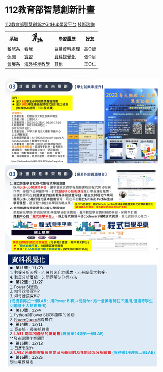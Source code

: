 # 112教育部智慧創新計畫 
<a href="http://140.126.146.12:9090/GitHub2023/">112教育部智慧創新之GitHub學習平台</a>&nbsp;<a href="https://chat.openai.com/auth/login">技術諮詢</a> 
<table> 
<tr> 
<th>系級</th> 
<th><img src="working.jpeg"></th> 
<th><a href="">學習履歷</a></th> 
<th><a href="https://chat.openai.com/">好友</a></th> 
</tr>
<tr> 
<td><a href="https://hm.chu.edu.tw/index.php?Lang=zh-tw">餐旅系</a></td> 
<td><a href="https://www.youtube.com/watch?v=dK9rBfbUETw">看我</a></td> 
<td><a href="">巨量資料處理</a></td> 
<td>高O諺</td> 
</tr> 
<tr> 
<td><a href="https://lm.chu.edu.tw/index.php?Lang=zh-tw">休閒</a></td> 
<td><a href="https://lm.chu.edu.tw/p/412-1040-117.php?Lang=zh-tw">實習</a></td> 
<td><a href="">資料視覺化</a></td> 
<td>張O庭</td> 
</tr> 
<tr>
<td><a href="https://mice.chu.edu.tw/index.php?Lang=zh-tw">會展系</a></td> 
<td><a href="https://mice.chu.edu.tw/p/412-1041-112.php?Lang=zh-tw">海外移地教學</a></td> 
<td><a href="">其他</a></td> 
<td>王O仁</td> 
</tr> 
</table><br> 
<img src="II_1.jpg"></img> 
<img src="II_2.jpg"></img> 
<img src="II_3.jpg" style="display:block; margin:auto;" ></img>
